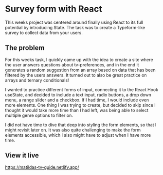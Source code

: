 # Survey form with React

This weeks project was centered around finally using React to its full potential by introducing State. The task was to create a Typeform-like survey to collect data from your users.

## The problem

For this weeks task, I quickly came up with the idea to create a site where the user answers questions about tv-preferences, and in the end it generates a random suggestion from an array based on data that has been filtered by the users answers. It turned out to also be great practice on arrays and ternary conditionals!

I wanted to practice different forms of input, connecting it to the React Hook useState, and decided to include a text input, radio buttons, a drop down menu, a range slider and a checkbox. If I had time, I would include even more elements. One thing I was trying to create, but decided to skip since I thought it would take more time than I had left, was being able to select multiple genre options to filter on.

I did not have time to dive that deep into styling the form elements, so that I might revisit later on. It was also quite challenging to make the form elements accessible, which I also might have to adjust when I have more time.


## View it live

https://matildas-tv-guide.netlify.app/
